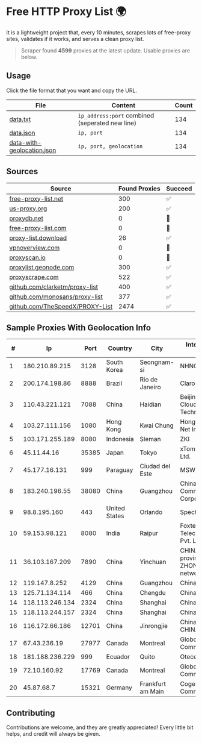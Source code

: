 
# Free HTTP Proxy List 🌍

It is a lightweight project that, every 10 minutes, scrapes lots of free-proxy sites, validates if it works, and serves a clean proxy list.


> Scraper found **4599** proxies at the latest update. Usable proxies are below.

## Usage

Click the file format that you want and copy the URL.


|File|Content|Count|
|----|-------|-----|
|[data.txt](https://raw.githubusercontent.com/themiralay/Proxy-List-World/master/data.txt)|`ip_address:port` combined (seperated new line)|134|
|[data.json](https://raw.githubusercontent.com/themiralay/Proxy-List-World/master/data.json)|`ip, port`|134|
|[data-with-geolocation.json](https://raw.githubusercontent.com/themiralay/Proxy-List-World/master/data-with-geolocation.json)|`ip, port, geolocation`|134|

## Sources

|Source|Found Proxies|Succeed|
|------|-------------|-------|
|[free-proxy-list.net](https://free-proxy-list.net)|300|✅|
|[us-proxy.org](https://www.us-proxy.org)|200|✅|
|[proxydb.net](http://proxydb.net)|0|🚫|
|[free-proxy-list.com](https://free-proxy-list.com/?page=&port=&type%5B%5D=http&type%5B%5D=https&up_time=0&search=Search)|0|🚫|
|[proxy-list.download](https://www.proxy-list.download/HTTP)|26|✅|
|[vpnoverview.com](https://vpnoverview.com/privacy/anonymous-browsing/free-proxy-servers)|0|🚫|
|[proxyscan.io](https://www.proxyscan.io)|0|🚫|
|[proxylist.geonode.com](https://proxylist.geonode.com/api/proxy-list?limit=300&page=1&sort_by=lastChecked&sort_type=desc&protocols=http,https)|300|✅|
|[proxyscrape.com](https://api.proxyscrape.com/v2/?request=displayproxies&protocol=http&timeout=10000&country=all&ssl=all&anonymity=all)|522|✅|
|[github.com/clarketm/proxy-list](https://raw.githubusercontent.com/clarketm/proxy-list/master/proxy-list-raw.txt)|400|✅|
|[github.com/monosans/proxy-list](https://raw.githubusercontent.com/monosans/proxy-list/main/proxies/http.txt)|377|✅|
|[github.com/TheSpeedX/PROXY-List](https://raw.githubusercontent.com/TheSpeedX/PROXY-List/master/http.txt)|2474|✅|


## Sample Proxies With Geolocation Info

|#|Ip|Port|Country|City|Internet Service Provider|
|-|--|----|-------|----|-------------------------|
|1|180.210.89.215|3128|South Korea|Seongnam-si|NHNCLOUD|
|2|200.174.198.86|8888|Brazil|Rio de Janeiro|Claro S.A|
|3|110.43.221.121|7088|China|Haidian|Beijing Kingsoft Cloud Internet Technology Co|
|4|103.27.111.156|1080|Hong Kong|Kwai Chung|Hong Kong San Ai Net Int'l Limited|
|5|103.171.255.189|8080|Indonesia|Sleman|ZKI|
|6|45.11.44.16|35385|Japan|Tokyo|xTom Japan Co., Ltd.|
|7|45.177.16.131|999|Paraguay|Ciudad del Este|MSW S.A.|
|8|183.240.196.55|38080|China|Guangzhou|China Mobile Communications Corporation|
|9|98.8.195.160|443|United States|Orlando|Spectrum|
|10|59.153.98.121|8080|India|Raipur|Foxtel Telecommunications Pvt. Ltd.|
|11|36.103.167.209|7890|China|Yinchuan|CHINANET NINGXIA province ZHONGWEI IDC network|
|12|119.147.8.252|4129|China|Guangzhou|Chinanet|
|13|125.71.134.114|466|China|Chengdu|Chinanet|
|14|118.113.246.134|2324|China|Shanghai|Chinanet|
|15|118.113.244.157|2324|China|Shanghai|Chinanet|
|16|116.172.66.186|12701|China|Jinrongjie|China Unicom CHINA169 Network|
|17|67.43.236.19|27977|Canada|Montreal|GloboTech Communications|
|18|181.188.236.229|999|Ecuador|Quito|Otecel S.A|
|19|72.10.160.92|17769|Canada|Montreal|GloboTech Communications|
|20|45.87.68.7|15321|Germany|Frankfurt am Main|Cogent Communications|



## Contributing

Contributions are welcome, and they are greatly appreciated! Every
little bit helps, and credit will always be given.

